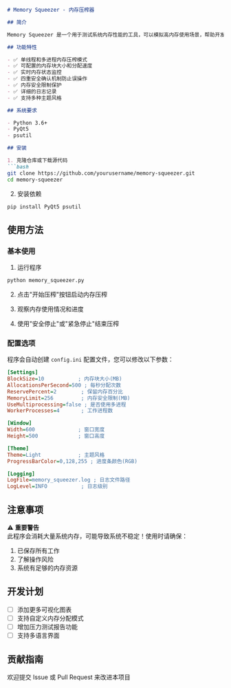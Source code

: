 ```markdown
# Memory Squeezer - 内存压榨器

## 简介

Memory Squeezer 是一个用于测试系统内存性能的工具，可以模拟高内存使用场景，帮助开发者测试应用程序在内存压力下的表现。

## 功能特性

- ✅ 单线程和多进程内存压榨模式
- ✅ 可配置的内存块大小和分配速度
- ✅ 实时内存状态监控
- ✅ 四重安全确认机制防止误操作
- ✅ 内存安全限制保护
- ✅ 详细的日志记录
- ✅ 支持多种主题风格

## 系统要求

- Python 3.6+
- PyQt5
- psutil

## 安装

1. 克隆仓库或下载源代码
```bash
git clone https://github.com/yourusername/memory-squeezer.git
cd memory-squeezer
```

2. 安装依赖
```bash
pip install PyQt5 psutil
```

## 使用方法

### 基本使用

1. 运行程序
```bash
python memory_squeezer.py
```

2. 点击"开始压榨"按钮启动内存压榨

3. 观察内存使用情况和进度

4. 使用"安全停止"或"紧急停止"结束压榨

### 配置选项

程序会自动创建 `config.ini` 配置文件，您可以修改以下参数：

```ini
[Settings]
BlockSize=10           ; 内存块大小(MB)
AllocationsPerSecond=500 ; 每秒分配次数
ReservePercent=2        ; 保留内存百分比
MemoryLimit=256         ; 内存安全限制(MB)
UseMultiprocessing=false ; 是否使用多进程
WorkerProcesses=4       ; 工作进程数

[Window]
Width=600              ; 窗口宽度
Height=500             ; 窗口高度

[Theme]
Theme=Light            ; 主题风格
ProgressBarColor=0,128,255 ; 进度条颜色(RGB)

[Logging]
LogFile=memory_squeezer.log ; 日志文件路径
LogLevel=INFO           ; 日志级别
```

## 注意事项

⚠️ **重要警告**  
此程序会消耗大量系统内存，可能导致系统不稳定！使用时请确保：

1. 已保存所有工作
2. 了解操作风险
3. 系统有足够的内存资源

## 开发计划

- [ ] 添加更多可视化图表
- [ ] 支持自定义内存分配模式
- [ ] 增加压力测试报告功能
- [ ] 支持多语言界面

## 贡献指南

欢迎提交 Issue 或 Pull Request 来改进本项目
